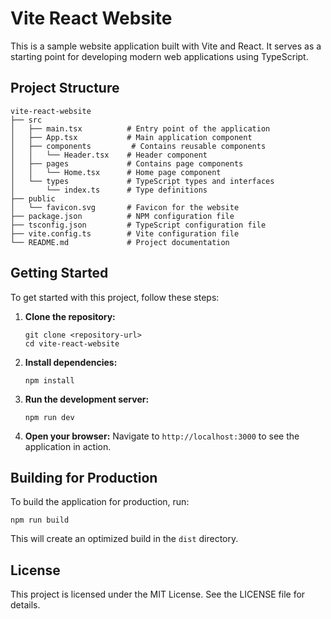# Vite React Website

This is a sample website application built with Vite and React. It serves as a starting point for developing modern web applications using TypeScript.

## Project Structure

```
vite-react-website
├── src
│   ├── main.tsx          # Entry point of the application
│   ├── App.tsx           # Main application component
│   ├── components         # Contains reusable components
│   │   └── Header.tsx    # Header component
│   ├── pages             # Contains page components
│   │   └── Home.tsx      # Home page component
│   └── types             # TypeScript types and interfaces
│       └── index.ts      # Type definitions
├── public
│   └── favicon.svg       # Favicon for the website
├── package.json          # NPM configuration file
├── tsconfig.json         # TypeScript configuration file
├── vite.config.ts        # Vite configuration file
└── README.md             # Project documentation
```

## Getting Started

To get started with this project, follow these steps:

1. **Clone the repository:**
   ```
   git clone <repository-url>
   cd vite-react-website
   ```

2. **Install dependencies:**
   ```
   npm install
   ```

3. **Run the development server:**
   ```
   npm run dev
   ```

4. **Open your browser:**
   Navigate to `http://localhost:3000` to see the application in action.

## Building for Production

To build the application for production, run:
```
npm run build
```
This will create an optimized build in the `dist` directory.

## License

This project is licensed under the MIT License. See the LICENSE file for details.